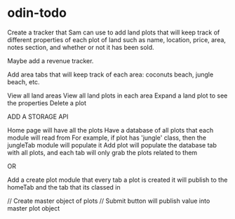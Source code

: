 # odin-todo
Create a tracker that Sam can use to add land plots that will keep track of
different properties of each plot of land such as name, location, price, area, 
notes section, and whether or not it has been sold.

Maybe add a revenue tracker.

Add area tabs that will keep track of each area: coconuts beach, jungle beach,
etc. 

View all land areas
View all land plots in each area
Expand a land plot to see the properties
Delete a plot

ADD A STORAGE API


Home page will have all the plots
Have a database of all plots that each module will read from 
For example, if plot has 'jungle' class, then the jungleTab module will populate it
Add plot will populate the database tab with all plots, and each tab will only grab
	the plots related to them

OR

Add a create plot module that every tab a plot is created it will publish to the homeTab and the tab that its classed in


// Create master object of plots
// Submit button will publish value into master plot object